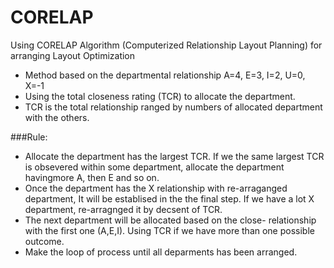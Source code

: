# CORELAP
Using CORELAP Algorithm (Computerized Relationship Layout Planning) for arranging Layout Optimization

- Method based on the departmental relationship A=4, E=3, I=2, U=0, X=-1
- Using the total closeness rating (TCR) to allocate the department.
- TCR is the total relationship ranged by numbers of allocated department with the others.

###Rule:
- Allocate the department has the largest TCR. If we the same largest TCR is obsevered within some department, allocate the department havingmore
A, then E and so on.
- Once the department has the X relationship with re-arraganged department, It will be establised in the the final step. If we have a lot X department, re-arragnged it by decsent of TCR.
- The next department will be allocated based on the close- relationship with the first one (A,E,I). Using TCR if we have more than one possible
outcome.
- Make the loop of process until all deparments has been arranged. 
